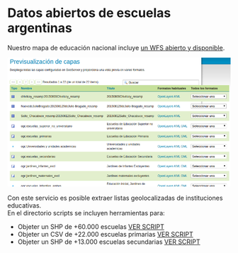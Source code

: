 # Datos abiertos de escuelas argentinas

Nuestro mapa de educación nacional incluye [un WFS abierto y disponible](http://mapa.educacion.gob.ar/geoserver/web/?wicket:bookmarkablePage=:org.geoserver.web.demo.MapPreviewPage).  

![screen-wfs](img/mapa-educacion-wfs.png) 

Con este servicio es posible extraer listas geolocalizadas de instituciones educativas.  
En el directorio scripts se incluyen herramientas para:
 - Objeter un SHP de +60.000 escuelas [VER SCRIPT](scripts/get-shapes.sh)
 - Objeter un CSV de +22.000 escuelas primarias [VER SCRIPT](scripts/get-escuelas-primarias.sh)
 - Objeter un SHP de +13.000 escuelas secundarias [VER SCRIPT](scripts/get-escuelas-secundarias.sh)